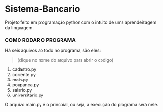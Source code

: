 # Sistema-Bancario

Projeto feito em programação python com o intuito de uma aprendeizagem da linguagem.

### COMO RODAR O PROGRAMA

Há seis aquivos ao todo no programa, são eles:
<blockquote>(clique no nome do arquivo para abrir o código)</blockquote>

1. cadastro.py
2. corrente.py
3. main.py 
4. poupanca.py
5. salario.py
6. universitario.py

O arquivo main.py é o princpial, ou seja, a execução do programa será nele. 

